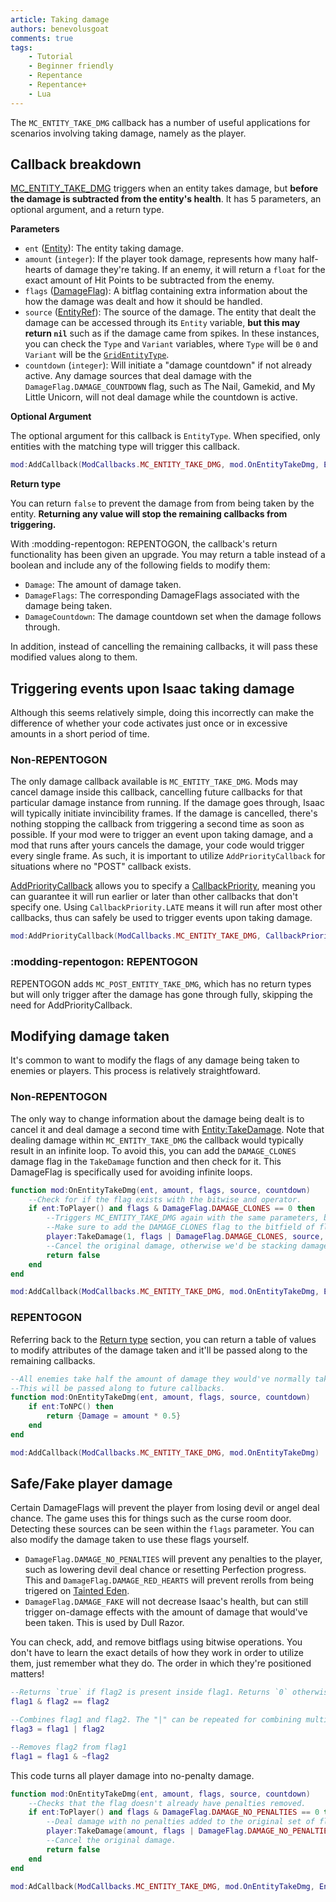 ```yaml
---
article: Taking damage
authors: benevolusgoat
comments: true
tags:
    - Tutorial
    - Beginner friendly
    - Repentance
    - Repentance+
    - Lua
---
```


The `MC_ENTITY_TAKE_DMG` callback has a number of useful applications for scenarios involving taking damage, namely as the player.

## Callback breakdown
[MC_ENTITY_TAKE_DMG](https://wofsauge.github.io/IsaacDocs/rep/enums/ModCallbacks.html#mc_entity_take_dmg) triggers when an entity takes damage, but **before the damage is subtracted from the entity's health**. It has 5 parameters, an optional argument, and a return type.

__Parameters__

- `ent` ([Entity](https://wofsauge.github.io/IsaacDocs/rep/Entity.html)): The entity taking damage.
- `amount` (`integer`): If the player took damage, represents how many half-hearts of damage they're taking. If an enemy, it will return a `float` for the exact amount of Hit Points to be subtracted from the enemy.
- `flags` ([DamageFlag](https://wofsauge.github.io/IsaacDocs/rep/enums/DamageFlag.html)): A bitflag containing extra information about the how the damage was dealt and how it should be handled.
- `source` ([EntityRef](https://wofsauge.github.io/IsaacDocs/rep/EntityRef.html)): The source of the damage. The entity that dealt the damage can be accessed through its `Entity` variable, **but this may return `nil`** such as if the damage came from spikes. In these instances, you can check the `Type` and `Variant` variables, where `Type` will be `0` and `Variant` will be the [`GridEntityType`](https://wofsauge.github.io/IsaacDocs/rep/enums/GridEntityType.html).
- `countdown` (`integer`): Will initiate a "damage countdown" if not already active. Any damage sources that deal damage with the `DamageFlag.DAMAGE_COUNTDOWN` flag, such as The Nail, Gamekid, and My Little Unicorn, will not deal damage while the countdown is active.

__Optional Argument__

The optional argument for this callback is `EntityType`. When specified, only entities with the matching type will trigger this callback.

```Lua
mod:AddCallback(ModCallbacks.MC_ENTITY_TAKE_DMG, mod.OnEntityTakeDmg, EntityType.ENTITY_PLAYER) --Only the player taking damage will trigger this callback
```

__Return type__

You can return `false` to prevent the damage from from being taken by the entity. **Returning any value will stop the remaining callbacks from triggering.**

With :modding-repentogon: REPENTOGON, the callback's return functionality has been given an upgrade. You may return a table instead of a boolean and include any of the following fields to modify them:

- `Damage`: The amount of damage taken.
- `DamageFlags`: The corresponding DamageFlags associated with the damage being taken.
- `DamageCountdown`: The damage countdown set when the damage follows through.

In addition, instead of cancelling the remaining callbacks, it will pass these modified values along to them.

## Triggering events upon Isaac taking damage
Although this seems relatively simple, doing this incorrectly can make the difference of whether your code activates just once or in excessive amounts in a short period of time.

### Non-REPENTOGON
The only damage callback available is `MC_ENTITY_TAKE_DMG`. Mods may cancel damage inside this callback, cancelling future callbacks for that particular damage instance from running. If the damage goes through, Isaac will typically initiate invincibility frames. If the damage is cancelled, there's nothing stopping the callback from triggering a second time as soon as possible. If your mod were to trigger an event upon taking damage, and a mod that runs after yours cancels the damage, your code would trigger every single frame. As such, it is important to utilize `AddPriorityCallback` for situations where no "POST" callback exists.

[AddPriorityCallback](https://wofsauge.github.io/IsaacDocs/rep/ModReference.html#addprioritycallback) allows you to specify a [CallbackPriority](https://wofsauge.github.io/IsaacDocs/rep/enums/CallbackPriority.html), meaning you can guarantee it will run earlier or later than other callbacks that don't specify one. Using `CallbackPriority.LATE` means it will run after most other callbacks, thus can safely be used to trigger events upon taking damage.

```Lua
mod:AddPriorityCallback(ModCallbacks.MC_ENTITY_TAKE_DMG, CallbackPriority.LATE, mod.OnEntityTakeDmg) --This will not run if a callback of default priority cancels the damage early
```

### :modding-repentogon: REPENTOGON
REPENTOGON adds `MC_POST_ENTITY_TAKE_DMG`, which has no return types but will only trigger after the damage has gone through fully, skipping the need for AddPriorityCallback.

## Modifying damage taken
It's common to want to modify the flags of any damage being taken to enemies or players. This process is relatively straightfoward.

### Non-REPENTOGON
The only way to change information about the damage being dealt is to cancel it and deal damage a second time with [Entity:TakeDamage](https://wofsauge.github.io/IsaacDocs/rep/Entity.html#takedamage). Note that dealing damage within `MC_ENTITY_TAKE_DMG` the callback would typically result in an infinite loop. To avoid this, you can add the `DAMAGE_CLONES` damage flag in the `TakeDamage` function and then check for it. This DamageFlag is specifically used for avoiding infinite loops.

```Lua
function mod:OnEntityTakeDmg(ent, amount, flags, source, countdown)
	--Check for if the flag exists with the bitwise and operator.
	if ent:ToPlayer() and flags & DamageFlag.DAMAGE_CLONES == 0 then
		--Triggers MC_ENTITY_TAKE_DMG again with the same parameters, but reducing all damage taken to 1, like The Wafer.
		--Make sure to add the DAMAGE_CLONES flag to the bitfield of flags.
		player:TakeDamage(1, flags | DamageFlag.DAMAGE_CLONES, source, countdown)
		--Cancel the original damage, otherwise we'd be stacking damage taken!
		return false
	end
end

mod:AddCallback(ModCallbacks.MC_ENTITY_TAKE_DMG, mod.OnEntityTakeDmg, EntityType.ENTITY_PLAYER)
```

### REPENTOGON
Referring back to the [Return type](taking_damage.md#callback_breakdown) section, you can return a table of values to modify attributes of the damage taken and it'll be passed along to the remaining callbacks.

```Lua
--All enemies take half the amount of damage they would've normally taken.
--This will be passed along to future callbacks.
function mod:OnEntityTakeDmg(ent, amount, flags, source, countdown)
	if ent:ToNPC() then
		return {Damage = amount * 0.5}
	end
end

mod:AddCallback(ModCallbacks.MC_ENTITY_TAKE_DMG, mod.OnEntityTakeDmg)
```

## Safe/Fake player damage
Certain DamageFlags will prevent the player from losing devil or angel deal chance. The game uses this for things such as the curse room door. Detecting these sources can be seen within the `flags` parameter. You can also modify the damage taken to use these flags yourself.

- `DamageFlag.DAMAGE_NO_PENALTIES` will prevent any penalties to the player, such as lowering devil deal chance or resetting Perfection progress. This and `DamageFlag.DAMAGE_RED_HEARTS` will prevent rerolls from being trigered on [Tainted Eden](https://bindingofisaacrebirth.wiki.gg/wiki/Tainted_Eden).
- `DamageFlag.DAMAGE_FAKE` will not decrease Isaac's health, but can still trigger on-damage effects with the amount of damage that would've been taken. This is used by Dull Razor.

You can check, add, and remove bitflags using bitwise operations. You don't have to learn the exact details of how they work in order to utilize them, just remember what they do. The order in which they're positioned matters!
```Lua
--Returns `true` if flag2 is present inside flag1. Returns `0` otherwise.
flag1 & flag2 == flag2

--Combines flag1 and flag2. The "|" can be repeated for combining multiple flags.
flag3 = flag1 | flag2

--Removes flag2 from flag1
flag1 = flag1 & ~flag2
```
This code turns all player damage into no-penalty damage.
```Lua
function mod:OnEntityTakeDmg(ent, amount, flags, source, countdown)
	--Checks that the flag doesn't already have penalties removed.
	if ent:ToPlayer() and flags & DamageFlag.DAMAGE_NO_PENALTIES == 0 then
		--Deal damage with no penalties added to the original set of flags.
		player:TakeDamage(amount, flags | DamageFlag.DAMAGE_NO_PENALTIES, source, countdown)
		--Cancel the original damage.
		return false
	end
end

mod:AdCallback(ModCallbacks.MC_ENTITY_TAKE_DMG, mod.OnEntityTakeDmg, EntityType.ENTITY_PLAYER)
```